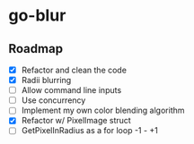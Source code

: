 # go-blur

## Roadmap
- [x] Refactor and clean the code
- [x] Radii blurring
- [ ] Allow command line inputs
- [ ] Use concurrency
- [ ] Implement my own color blending algorithm
- [x] Refactor w/ PixelImage struct
- [ ] GetPixelInRadius as a for loop -1 - +1